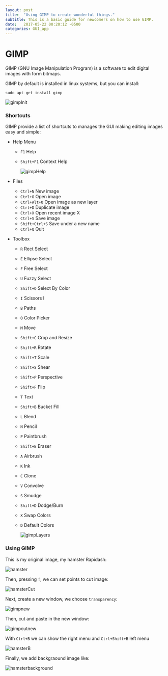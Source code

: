 ```yaml
---
layout: post
title:  "Using GIMP to create wonderful things."
subtitle: This is a basic guide for newcomers on how to use GIMP.
date:   2017-05-22 00:20:12 -0500
categories: GUI_app
---
```

# GIMP

GIMP (GNU Image Manipulation Program) is a software to edit digital images with form bitmaps.

GIMP by default is installed in linux systems, but you can install:

    sudo apt-get install gimp

![gimpInit][gimp-init]

### Shortcuts

GIMP provide a list of shortcuts to manages the GUI making editing images easy and simple:

* Help Menu
    * `F1` Help
    * `Shift+F1` Context Help

      ![gimpHelp][gimp-help]

* Files
    * `Ctrl+N` New image
    * `Ctrl+O` Open image
    * `Ctrl+Alt+O` Open image as new layer
    * `Ctrl+D` Duplicate image
    * `Ctrl+X` Open recent image X
    * `Ctrl+S` Save image
    * `Shift+Ctrl+S` Save under a new name
    * `Ctrl+Q` Quit

* Toolbox
    * `R` Rect Select
    * `E` Ellipse Select
    * `F` Free Select
    * `U` Fuzzy Select
    * `Shift+O` Select By Color
    * `I` Scissors	I
    * `B` Paths
    * `O` Color Picker
    * `M` Move
    * `Shift+C` Crop and Resize
    * `Shift+R` Rotate
    * `Shift+T` Scale
    * `Shift+S` Shear
    * `Shift+P` Perspective
    * `Shift+F` Flip
    * `T` Text
    * `Shift+B` Bucket Fill
    * `L` Blend
    * `N` Pencil
    * `P` Paintbrush
    * `Shift+E` Eraser
    * `A` Airbrush
    * `K` Ink
    * `C` Clone
    * `V` Convolve
    * `S` Smudge
    * `Shift+D` Dodge/Burn
    * `X` Swap Colors
    * `D` Default Colors

      ![gimpLayers][gimp-layers]

### Using GIMP

This is my original image, my hamster Rapidash:

![hamster][Hamster]

Then, pressing `f`, we can set points to cut image:

![hamsterCut][HamsterCut]

Next, create a new window, we choose `transparency`:

![gimpnew][gimpNew]

Then, cut and paste in the new window:

![gimpcutnew][gimpCutNew]

With `Ctrl+B` we can show the right menu and `Ctrl+Shift+B` left menu

![hamsterB][hamsterb]

Finally, we add backgraound image like:

![hamsterbackground][HamsterBack]


[gimp-init]:      /assets/GUIApp/GIMP/gimp_init.png
[gimp-help]:      /assets/GUIApp/GIMP/gimp_help.png
[gimp-layers]:    /assets/GUIApp/GIMP/gimp_layers.png
[Hamster]:        /assets/GUIApp/GIMP/hamster.png
[HamsterCut]:     /assets/GUIApp/GIMP/hamsterCut.png
[gimpNew]:        /assets/GUIApp/GIMP/gimp_newWindow.png
[gimpCutNew]:     /assets/GUIApp/GIMP/gimp_cut_new.png
[hamsterb]:       /assets/GUIApp/GIMP/hamster_B.png
[HamsterBack]:    /assets/GUIApp/GIMP/hamsterBack.jpg
